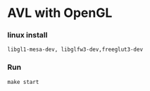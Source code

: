 # AVL with OpenGL

### linux install
    libgl1-mesa-dev, libglfw3-dev,freeglut3-dev


### Run
    make start

